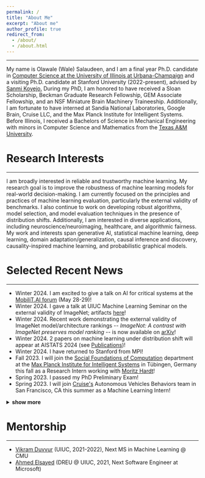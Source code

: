```yaml
---
permalink: /
title: "About Me"
excerpt: "About me"
author_profile: true
redirect_from:
  - /about/
  - /about.html
---
```


---
My name is Olawale (Wale) Salaudeen, and I am a final year Ph.D. candidate in <a href="https://cs.illinois.edu/" target="_blank">Computer Science at the University of Illinois at Urbana-Champaign</a> and a visiting Ph.D. candidate at Stanford University (2022-present), advised by <a href="http://sanmi.cs.illinois.edu/" target="_blank">Sanmi Koyejo.</a> During my PhD, I am honored to have received a Sloan Scholarship, Beckman Graduate Research Fellowship, GEM Associate Fellowship, and an NSF Miniature Brain Machinery Traineeship.  Additionally, I am fortunate to have interned at Sandia National Laboratories, Google Brain, Cruise LLC, and the Max Planck Institute for Intelligent Systems.
Before Illinois, I received a Bachelors of Science in Mechanical Engineering with minors in Computer Science and Mathematics from the <a href="https://engineering.tamu.edu/mechanical/index.html" target="_blank">Texas A&M University</a>.
# Research Interests
---
I am broadly interested in reliable and trustworthy machine learning. My research goal is to improve the robustness of machine learning models for real-world decision-making. I am currently focused on the principles and practices of machine learning evaluation, particularly the external validity of benchmarks. I also continue to work on developing robust algorithms, model selection, and model evaluation techniques in the presence of distribution shifts. Additionally, I am interested in diverse applications, including neuroscience/neuroimaging, healthcare, and algorithmic fairness. My work and interests span generative AI, statistical machine learning, deep learning, domain adaptation/generalization, causal inference and discovery, causality-inspired machine learning, and probabilistic graphical models.

# Selected Recent News
---
* Winter 2024. I am excited to give a talk on AI for critical systems at the <a href="https://www.mobilit.ai/en/" target="_blank">MobiliT.AI forum</a> (May 28-29)!
* Winter 2024. I gave a talk at UIUC Machine Learning Seminar on the external validity of ImageNet; artifacts <a href="https://publish.illinois.edu/ml-seminar/" target="_blank">here</a>!
* Winter 2024. Recent work demonstrating the external validity of ImageNet model/architecture rankings -- *ImageNot: A contrast with ImageNet preserves model ranking* -- is now available on <a href="https://arxiv.org/pdf/2404.02112.pdf" target="_blank">arXiv</a>!
* Winter 2024. 2 papers on machine learning under distribution shift will appear at AISTATS 2024 (see [Publications](https://olawalesalaudeen.com/publications/))!
* Winter 2024. I have returned to Stanford from MPI!
* Fall 2023. I will join the <a href="https://sf.is.mpg.de/" target="_blank">Social Foundations of Computation</a> department at the <a href="https://is.mpg.de/" target="_blank">Max Planck Institute for Intelligent Systems</a> in Tübingen, Germany this fall as a Research Intern working with <a href="https://mrtz.org/" target="_blank">Moritz Hardt</a>!
* Spring 2023. I passed my PhD Preliminary Exam!
* Spring 2023. I will join <a href="https://getcruise.com/" target="_blank">Cruise's</a> Autonomous Vehicles Behaviors team in San Francisco, CA this summer as a Machine Learning Intern!
<details>
<summary><b>show more</b></summary>
<ul>
  <li> Fall 2022. I have moved to <a href="https://www.cs.stanford.edu/" target="_blank">Stanford University</a> as a Visiting Student Researcher with <a href="http://sanmi.cs.illinois.edu/" target="_blank">Sanmi Koyejo</a>! </li>
  <li> Summer 2022. I am honored to be selected as a top reviewer (10%) of ICML 2022! </li>
  <li> Summer 2022. I will join <a href="https://research.google/teams/brain/" target="_blank">Google Brain</a> in Cambridge, MA this summer as a Research Intern! </li>
  <li> Spring 2021. I gave a talk on leveraging causal discovery for fMRI </li>
 denoising at the <a href="https://beckman.illinois.edu/about/news/article/2022/03/30/grad-students-to-present-research-april-6" target="_blank">Beckman Institute Graduate Student Seminar</a>. <a href="https://olawalesalaudeen.com/talks/"> Available here </a>! </li>
  <li> Fall 2021. Our paper titled "Exploiting Causal Chains for Domain Generalization" is accepted at the 2021 <a href="https://sites.google.com/view/distshift2021" target="_blank">NeurIPS Workshop on Distribution Shift</a>! </li>
  <li> Fall 2021. I was selected as a <a href="https://minibrain.beckman.illinois.edu/" target="_blank">Miniature Brain Machinery (MBM) NSF Research Trainee</a>! </li>
  <li> Summer 2021. I was selected to receive an Illinois <a href="https://www.gemfellowship.org/gem-fellowship-program/" target="_blank">GEM</a> Associate Fellowship! </li>
  <li> Spring 2021. I passed my Ph.D. qualifying exam! </li>
  <li> Spring 2020. I was selected to receive a 2020 Beckman Institute Graduate Fellowship (<a href="https://beckman.illinois.edu/about/news/article/2020/05/08/seven-named-2020-beckman-institute-graduate-fellows?fbclid=IwAR1XYI8PpzFLfAsAmQdurMZrywwTyHtTuhpkI3ZlaNUQPNcrY00SZJH0muU" target="_blank">news</a>)! </li>
</ul>
</details>

# Mentorship
---
* <a href="https://www.linkedin.com/in/vikram-duvvur/" target="_blank">Vikram Duvvur</a> (UIUC, 2021-2022), Next MS in Machine Learning @ CMU
* <a href="https://www.linkedin.com/in/elsayeaa-2023/" target="_blank">Ahmed Elsayed</a> (DREU @ UIUC, 2021, Next Software Engineer at Microsoft)

